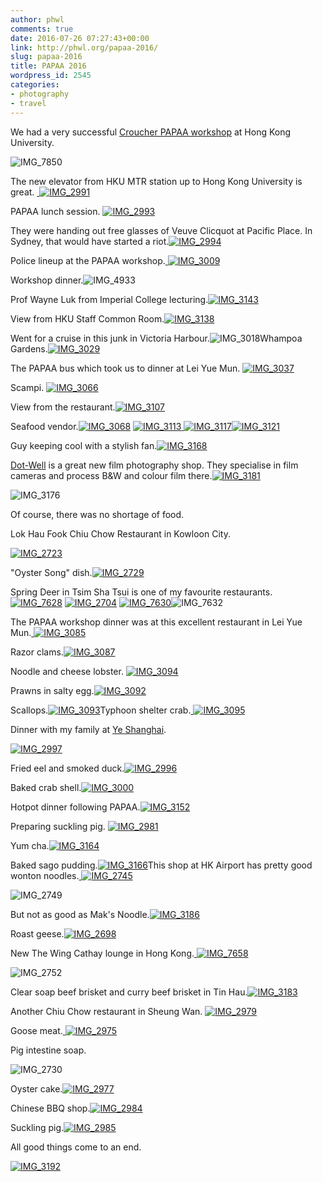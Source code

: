 ```yaml
---
author: phwl
comments: true
date: 2016-07-26 07:27:43+00:00
link: http://phwl.org/papaa-2016/
slug: papaa-2016
title: PAPAA 2016
wordpress_id: 2545
categories:
- photography
- travel
---
```


We had a very successful [Croucher PAPAA workshop](http://cscpapaa.eee.hku.hk/) at Hong Kong University.

![IMG_7850](http://phwl.org/wp-content/uploads/2016/07/IMG_7850.jpg)

<!-- more -->

The new elevator from HKU MTR station up to Hong Kong University is great. [
](http://phwl.org/wp-content/uploads/2016/07/IMG_2972.jpg) [![IMG_2991](http://phwl.org/wp-content/uploads/2016/07/IMG_2991.jpg)](http://phwl.org/wp-content/uploads/2016/07/IMG_2991.jpg)

PAPAA lunch session.
[![IMG_2993](http://phwl.org/wp-content/uploads/2016/07/IMG_2993.jpg)](http://phwl.org/wp-content/uploads/2016/07/IMG_2993.jpg)

They were handing out free glasses of Veuve Clicquot at Pacific Place. In Sydney, that would have started a riot.[![IMG_2994](http://phwl.org/wp-content/uploads/2016/07/IMG_2994.jpg)](http://phwl.org/wp-content/uploads/2016/07/IMG_2994.jpg)

Police lineup at the PAPAA workshop.[
](http://phwl.org/wp-content/uploads/2016/07/IMG_2997.jpg) [![IMG_3009](http://phwl.org/wp-content/uploads/2016/07/IMG_3009.jpg)](http://phwl.org/wp-content/uploads/2016/07/IMG_3009.jpg)

Workshop dinner.![IMG_4933](http://phwl.org/wp-content/uploads/2016/07/IMG_4933.jpg)

Prof Wayne Luk from Imperial College lecturing.[![IMG_3143](http://phwl.org/wp-content/uploads/2016/07/IMG_3143.jpg)](http://phwl.org/wp-content/uploads/2016/07/IMG_3143.jpg)



View from HKU Staff Common Room.[![IMG_3138](http://phwl.org/wp-content/uploads/2016/07/IMG_3138.jpg)](http://phwl.org/wp-content/uploads/2016/07/IMG_3138.jpg)

Went for a cruise in this junk in Victoria Harbour.![IMG_3018](http://phwl.org/wp-content/uploads/2016/07/IMG_3018.jpg)Whampoa Gardens.[![IMG_3029](http://phwl.org/wp-content/uploads/2016/07/IMG_3029.jpg)](http://phwl.org/wp-content/uploads/2016/07/IMG_3029.jpg)

The PAPAA bus which took us to dinner at Lei Yue Mun.
[![IMG_3037](http://phwl.org/wp-content/uploads/2016/07/IMG_3037.jpg)](http://phwl.org/wp-content/uploads/2016/07/IMG_3037.jpg)

Scampi.
[![IMG_3066](http://phwl.org/wp-content/uploads/2016/07/IMG_3066.jpg)](http://phwl.org/wp-content/uploads/2016/07/IMG_3066.jpg)

View from the restaurant.[![IMG_3107](http://phwl.org/wp-content/uploads/2016/07/IMG_3107.jpg)](http://phwl.org/wp-content/uploads/2016/07/IMG_3107.jpg)

Seafood vendor.[![IMG_3068](http://phwl.org/wp-content/uploads/2016/07/IMG_3068.jpg)](http://phwl.org/wp-content/uploads/2016/07/IMG_3068.jpg) [
](http://phwl.org/wp-content/uploads/2016/07/IMG_3069.jpg) [![IMG_3113](http://phwl.org/wp-content/uploads/2016/07/IMG_3113.jpg)](http://phwl.org/wp-content/uploads/2016/07/IMG_3070.jpg)[
![IMG_3117](http://phwl.org/wp-content/uploads/2016/07/IMG_3117.jpg)![IMG_3121](http://phwl.org/wp-content/uploads/2016/07/IMG_3121.jpg)](http://phwl.org/wp-content/uploads/2016/07/IMG_3072.jpg)

Guy keeping cool with a stylish fan.[![IMG_3168](http://phwl.org/wp-content/uploads/2016/07/IMG_3168.jpg)](http://phwl.org/wp-content/uploads/2016/07/IMG_3168.jpg)

[Dot-Well](http://www.dotwellphoto.com.hk/) is a great new film photography shop. They specialise in film cameras and process B&W and colour film there.[![IMG_3181](http://phwl.org/wp-content/uploads/2016/07/IMG_3181.jpg)](http://phwl.org/wp-content/uploads/2016/07/IMG_3181.jpg)

![IMG_3176](http://phwl.org/wp-content/uploads/2016/07/IMG_3176.jpg)

Of course, there was no shortage of food.

Lok Hau Fook Chiu Chow Restaurant in Kowloon City.

[![IMG_2723](http://phwl.org/wp-content/uploads/2016/07/IMG_2723.jpg)](http://phwl.org/wp-content/uploads/2016/07/IMG_2723.jpg)

"Oyster Song" dish.[![IMG_2729](http://phwl.org/wp-content/uploads/2016/07/IMG_2729.jpg)](http://phwl.org/wp-content/uploads/2016/07/IMG_2729.jpg)

Spring Deer in Tsim Sha Tsui is one of my favourite restaurants.[
](http://phwl.org/wp-content/uploads/2016/07/IMG_3127.jpg) [![IMG_7628](http://phwl.org/wp-content/uploads/2016/07/IMG_7628.jpg)](http://phwl.org/wp-content/uploads/2016/07/IMG_7628.jpg) [![IMG_2704](http://phwl.org/wp-content/uploads/2016/07/IMG_2704.jpg)](http://phwl.org/wp-content/uploads/2016/07/IMG_2704.jpg) [![IMG_7630](http://phwl.org/wp-content/uploads/2016/07/IMG_7630.jpg)](http://phwl.org/wp-content/uploads/2016/07/IMG_7630.jpg)![IMG_7632](http://phwl.org/wp-content/uploads/2016/07/IMG_7632.jpg)

The PAPAA workshop dinner was at this excellent restaurant in Lei Yue Mun.[
](http://phwl.org/wp-content/uploads/2016/07/IMG_3073.jpg) [![IMG_3085](http://phwl.org/wp-content/uploads/2016/07/IMG_3085.jpg)](http://phwl.org/wp-content/uploads/2016/07/IMG_3085.jpg)

Razor clams.[![IMG_3087](http://phwl.org/wp-content/uploads/2016/07/IMG_3087.jpg)](http://phwl.org/wp-content/uploads/2016/07/IMG_3085.jpg)

Noodle and cheese lobster.
[![IMG_3094](http://phwl.org/wp-content/uploads/2016/07/IMG_3094.jpg)](http://phwl.org/wp-content/uploads/2016/07/IMG_3094.jpg)

Prawns in salty egg.[![IMG_3092](http://phwl.org/wp-content/uploads/2016/07/IMG_3092.jpg)](http://phwl.org/wp-content/uploads/2016/07/IMG_3092.jpg)

Scallops.[![IMG_3093](http://phwl.org/wp-content/uploads/2016/07/IMG_3093.jpg)](http://phwl.org/wp-content/uploads/2016/07/IMG_3093.jpg)Typhoon shelter crab.[
](http://phwl.org/wp-content/uploads/2016/07/IMG_3113.jpg) [![IMG_3095](http://phwl.org/wp-content/uploads/2016/07/IMG_3095.jpg)](http://phwl.org/wp-content/uploads/2016/07/IMG_3095.jpg)

Dinner with my family at [Ye Shanghai](http://www.pacificplace.com.hk/dine/Ye%20Shanghai).

[![IMG_2997](http://phwl.org/wp-content/uploads/2016/07/IMG_2997.jpg)](http://phwl.org/wp-content/uploads/2016/07/IMG_2996.jpg)

Fried eel and smoked duck.[![IMG_2996](http://phwl.org/wp-content/uploads/2016/07/IMG_2996.jpg)](http://phwl.org/wp-content/uploads/2016/07/IMG_2996.jpg)

Baked crab shell.[![IMG_3000](http://phwl.org/wp-content/uploads/2016/07/IMG_3000.jpg)](http://phwl.org/wp-content/uploads/2016/07/IMG_3000.jpg)

Hotpot dinner following PAPAA.[![IMG_3152](http://phwl.org/wp-content/uploads/2016/07/IMG_3152.jpg)](http://phwl.org/wp-content/uploads/2016/07/IMG_3152.jpg)

Preparing suckling pig.
[![IMG_2981](http://phwl.org/wp-content/uploads/2016/07/IMG_2981.jpg)](http://phwl.org/wp-content/uploads/2016/07/IMG_2981.jpg)

Yum cha.[![IMG_3164](http://phwl.org/wp-content/uploads/2016/07/IMG_3164.jpg)](http://phwl.org/wp-content/uploads/2016/07/IMG_3164.jpg)

Baked sago pudding.[![IMG_3166](http://phwl.org/wp-content/uploads/2016/07/IMG_3166.jpg)](http://phwl.org/wp-content/uploads/2016/07/IMG_3166.jpg)This shop at HK Airport has pretty good wonton noodles.[
](http://phwl.org/wp-content/uploads/2016/07/IMG_2749.jpg) [![IMG_2745](http://phwl.org/wp-content/uploads/2016/07/IMG_2745.jpg)](http://phwl.org/wp-content/uploads/2016/07/IMG_2745.jpg)

![IMG_2749](http://phwl.org/wp-content/uploads/2016/07/IMG_2749.jpg)



But not as good as Mak's Noodle.[![IMG_3186](http://phwl.org/wp-content/uploads/2016/07/IMG_3186.jpg)](http://phwl.org/wp-content/uploads/2016/07/IMG_3186.jpg)

Roast geese.[![IMG_2698](http://phwl.org/wp-content/uploads/2016/07/IMG_2698.jpg)](http://phwl.org/wp-content/uploads/2016/07/IMG_2698.jpg)

New The Wing Cathay lounge in Hong Kong.[
](http://phwl.org/wp-content/uploads/2016/07/IMG_7632.jpg) [![IMG_7658](http://phwl.org/wp-content/uploads/2016/07/IMG_7658.jpg)](http://phwl.org/wp-content/uploads/2016/07/IMG_7658.jpg)

![IMG_2752](http://phwl.org/wp-content/uploads/2016/07/IMG_2752.jpg)



Clear soap beef brisket and curry beef brisket in Tin Hau.[![IMG_3183](http://phwl.org/wp-content/uploads/2016/07/IMG_3183.jpg)](http://phwl.org/wp-content/uploads/2016/07/IMG_3183.jpg)

Another Chiu Chow restaurant in Sheung Wan.
[![IMG_2979](http://phwl.org/wp-content/uploads/2016/07/IMG_2979.jpg)](http://phwl.org/wp-content/uploads/2016/07/IMG_2979.jpg)

Goose meat.[
](http://phwl.org/wp-content/uploads/2016/07/IMG_2979.jpg)[![IMG_2975](http://phwl.org/wp-content/uploads/2016/07/IMG_2975.jpg)](http://phwl.org/wp-content/uploads/2016/07/IMG_2975.jpg)

Pig intestine soap.

![IMG_2730](http://phwl.org/wp-content/uploads/2016/07/IMG_2730.jpg)

Oyster cake.[![IMG_2977](http://phwl.org/wp-content/uploads/2016/07/IMG_2977.jpg)](http://phwl.org/wp-content/uploads/2016/07/IMG_2977.jpg)

Chinese BBQ shop.[![IMG_2984](http://phwl.org/wp-content/uploads/2016/07/IMG_2984.jpg)](http://phwl.org/wp-content/uploads/2016/07/IMG_2984.jpg)

Suckling pig.[![IMG_2985](http://phwl.org/wp-content/uploads/2016/07/IMG_2985.jpg)](http://phwl.org/wp-content/uploads/2016/07/IMG_2985.jpg)

All good things come to an end.

[![IMG_3192](http://phwl.org/wp-content/uploads/2016/07/IMG_3192.jpg)](http://phwl.org/wp-content/uploads/2016/07/IMG_3192.jpg)







